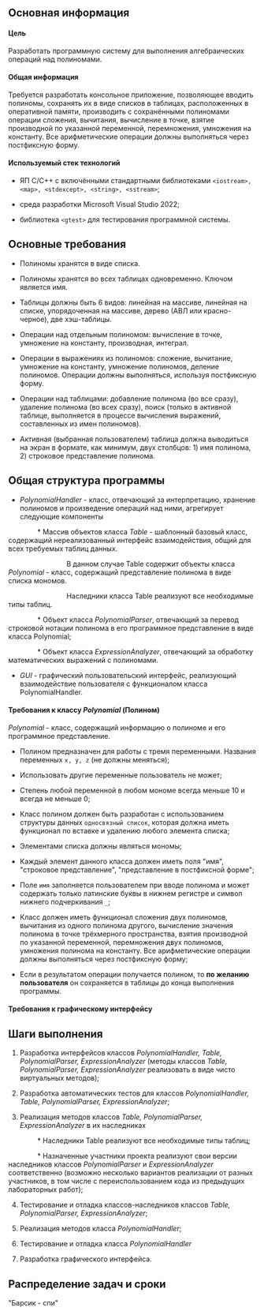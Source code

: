 
## Основная информация
#### Цель

Разработать программную систему для выполнения алгебраических операций над полиномами.

#### Общая информация

Требуется разработать консольное приложение, позволяющее вводить полиномы, сохранять их в виде списков в таблицах, расположенных в оперативной памяти, производить с сохранёнными полиномами операции сложения, вычитания, вычисление в точке, взятие производной по указанной переменной, перемножения, умножения на константу. Все арифметические операции должны выполняться через постфиксную форму.

#### Используемый стек технологий

- ЯП C/C++ с включёнными стандартными библиотеками `<iostream>, <map>, <stdexcept>, <string>, <sstream>`; 

- среда разработки Microsoft Visual Studio 2022;

- библиотека `<gtest>` для тестирования программной системы.

## Основные требования

* Полиномы хранятся в виде списка.

* Полиномы хранятся во всех таблицах одновременно. Ключом является имя.

* Таблицы должны быть 6 видов: линейная на массиве, линейная на списке, упорядоченная на массиве, дерево (АВЛ или красно-черное), две хэш-таблицы.

* Операции над отдельным полиномом: вычисление в точке, умножение на константу, производная, интеграл.

* Операции в выражениях из полиномов: сложение, вычитание, умножение на константу, умножение полиномов, деление полиномов. Операции должны выполняться, используя постфиксную форму.

* Операции над таблицами: добавление полинома (во все сразу), удаление полинома (во всех сразу), поиск (только в активной таблице, выполняется в процессе вычисления выражений, составленных из имен полиномов).

* Активная (выбранная пользователем) таблица должна выводиться на экран в формате, как минимум, двух столбцов: 1) имя полинома, 2) строковое представление полинома.

## Общая структура программы

* *PolynomialHandler* - класс, отвечающий за интерпретацию, хранение полиномов и произведение операций над ними, агрегирует следующие компоненты

               * Массив объектов класса *Table* - шаблонный базовый класс, содержащий нереализованный интерфейс взаимодействия, общий для всех требуемых таблиц данных.

                              В данном случае Table содержит объекты класса *Polynomial* - класс, содержащий представление полинома в виде списка мономов.

                              Наследники класса Table реализуют все необходимые типы таблиц.

               * Объект класса *PolynomialParser*, отвечающий за перевод строковой нотации полинома в его программное представление в виде класса Polynomial;

               * Объект класса *ExpressionAnalyzer*, отвечающий за обработку математических выражений с полиномами.

* *GUI* - графический пользовательский интерфейс, реализующий взаимодействие пользователя с функционалом класса PolynomialHandler.

#### Требования к классу *Polynomial* (Полином)

*Polynomial* - класс, содержащий информацию о полиноме и его программное представление.

- Полином предназначен для работы с тремя переменными. Названия переменных `x, y, z` (не должны меняться);

- Использовать другие переменные пользователь не может;

- Степень любой переменной в любом мономе всегда меньше 10 и всегда не меньше 0;

- Класс полином должен быть разработан с использованием структуры данных `односвязный список`, которая должна иметь функционал по вставке и удалению любого элемента списка;

- Элементами списка должны являться мономы;

- Каждый элемент данного класса должен иметь поля "имя", "строковое представление", "представление в постфиксной форме";

- Поле `имя` заполняется пользователем при вводе полинома и может содержать только латинские буквы в нижнем регистре и символ нижнего подчеркивания `_`;

- Класс должен иметь функционал сложения двух полиномов, вычитания из одного полинома другого, вычисление значения полинома в точке трёхмерного пространства, взятия производной по указанной переменной, перемножения двух полиномов, умножения полинома на константу. Все арифметические операции должны выполняться через постфиксную форму;

- Если в результатом операции получается полином, то **по желанию пользователя** он сохраняется в таблицы до конца выполнения программы.

#### Требования к графическому интерфейсу



## Шаги выполнения

1) Разработка интерфейсов классов *PolynomialHandler, Table, PolynomialParser, ExpressionAnalyzer* (методы классов *Table, PolynomialParser, ExpressionAnalyzer* реализовать в виде чисто виртуальных методов);

2) Разработка автоматических тестов для классов *PolynomialHandler, Table, PolynomialParser, ExpressionAnalyzer*;

3) Реализация методов классов *Table, PolynomialParser, ExpressionAnalyzer* в их наследниках

               * Наследники Table реализуют все необходимые типы таблиц;

               * Назначенные участники проекта реализуют свои версии наследников классов *PolynomialParser* и *ExpressionAnalyzer* соответственно (возможно несколько вариантов реализации от разных участников, в том числе с переиспользованием кода из предыдущих лабораторных работ);

4) Тестирование и отладка классов-наследников классов *Table, PolynomialParser, ExpressionAnalyzer*;

5) Реализация методов класса *PolynomialHandler*;

6) Тестирование и отладка класса *PolynomialHandler*

7) Разработка графического интерфейса.

## Распределение задач и сроки

"Барсик - спи"
